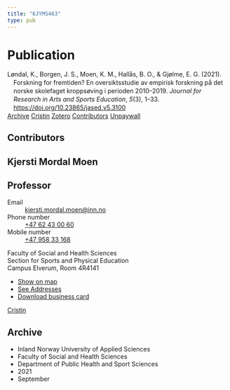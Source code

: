```yaml
---
title: "6JYMS463"
type: pub
---
```

<h1>Publication</h1>
<article id="csl-bib-container-6JYMS463" class="csl-bib-container">
  <div class="csl-bib-body" style="line-height: 1.35; padding-left: 1em; text-indent:-1em;">
  <div class="csl-entry">L&#xF8;ndal, K., Borgen, J. S., Moen, K. M., Hall&#xE5;s, B. O., &amp; Gj&#xF8;lme, E. G. (2021). Forskning for fremtiden? En oversiktsstudie av empirisk forskning p&#xE5; det norske skolefaget kropps&#xF8;ving i perioden 2010&#x2013;2019. <i>Journal for Research in Arts and Sports Education</i>, <i>5</i>(3), 1&#x2013;33. <a href="https://doi.org/10.23865/jased.v5.3100">https://doi.org/10.23865/jased.v5.3100</a></div>
</div>
  <div class="csl-bib-buttons">
    <a href="#taxonomy-article-6JYMS463" class="csl-bib-button">Archive</a>
    <a href alt="Cristin URL" class="csl-bib-button">Cristin</a>
    <a href alt="Zotero URL" class="csl-bib-button">Zotero</a>
    <a href="#contributors-article-6JYMS463" class="csl-bib-button">Contributors</a>
    <a href="https://jased.net/index.php/jased/article/download/3100/5716" class="csl-bib-button">Unpaywall</a>
  </div>
  <div id="csl-bib-meta-container-6JYMS463"></div>
</article>
<div id="csl-bib-meta-6JYMS463" class="csl-bib-meta">
  <article id="contributors-article-6JYMS463" class="contributors-article">
    <h1>Contributors</h1>
    <div class="personas">
<div class="vrtx-hinn-person-card">
<div class="photo">
<i class="lar la-user-circle missing-person"></i>
</div>
<div class="info">
<hgroup><h1>Kjersti Mordal Moen</h1>
<h2>Professor</h2>
</hgroup><dl>
<dt>Email</dt>
<dd>
<a href="mailto:kjersti.mordal.moen@inn.no">kjersti.mordal.moen@inn.no</a>
</dd>
<dt>Phone number</dt>
<dd><a href="tel:+4762430060">
+47 62 43 00 60
</a></dd>
<dt>Mobile number</dt>
<dd><a href="tel:+4795833168">
+47 958 33 168
</a></dd>
</dl>
<p>
Faculty of Social and Health Sciences<br>
Section for Sports and Physical Education<br>
Campus Elverum,
Room 4R4141
</p>
<ul class="vrtx-hinn-links">
<li><a href="https://www.google.com/maps?q=60.88156,11.53723">Show on map</a></li>
<li><a href="https://www.inn.no/english/find-an-employee/kjersti-mordal-moen.html#vrtx-hinn-addresses">See Addresses</a></li>
<li><a href="https://www.inn.no/english/find-an-employee/kjersti-mordal-moen.html?vrtx=vcf">Download business card</a></li>
</ul>
</div>
</div>
<a href="https://app.cristin.no/persons/show.jsf?id=53554" alt="Cristin URL" class="personas-cristin">Cristin</a>
</div>
  </article>
  <article id="taxonomy-article-6JYMS463" class="taxonomy-article">
    <h1>Archive</h1>
    <ul>
      <li>Inland Norway University of Applied Sciences</li>
      <li>Faculty of Social and Health Sciences</li>
      <li>Department of Public Health and Sport Sciences</li>
      <li>2021</li>
      <li>September</li>
    </ul>
  </article>
</div>
